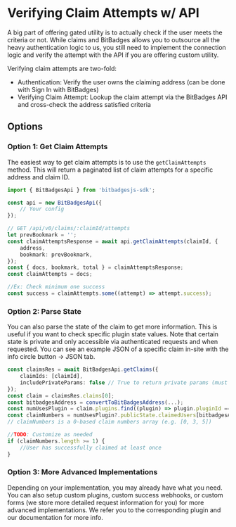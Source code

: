 # Verifying Claim Attempts w/ API

A big part of offering gated utility is to actually check if the user meets the criteria or not. While claims and BitBadges allows you to outsource all the heavy authentication logic to us, you still need to implement the connection logic and verify the attempt with the API if you are offering custom utility.

Verifying claim attempts are two-fold:

-   Authentication: Verify the user owns the claiming address (can be done with Sign In with BitBadges)
-   Verifying Claim Attempt: Lookup the claim attempt via the BitBadges API and cross-check the address satisfied criteria

## Options

### Option 1: Get Claim Attempts

The easiest way to get claim attempts is to use the `getClaimAttempts` method. This will return a paginated list of claim attempts for a specific address and claim ID.

```ts
import { BitBadgesApi } from 'bitbadgesjs-sdk';

const api = new BitBadgesApi({
    // Your config
});

// GET /api/v0/claims/:claimId/attempts
let prevBookmark = '';
const claimAttemptsResponse = await api.getClaimAttempts(claimId, {
    address,
    bookmark: prevBookmark,
});
const { docs, bookmark, total } = claimAttemptsResponse;
const claimAttempts = docs;

//Ex: Check minimum one success
const success = claimAttempts.some((attempt) => attempt.success);
```

### Option 2: Parse State

You can also parse the state of the claim to get more information. This is useful if you want to check specific
plugin state values. Note that certain state is private and only accessible via authenticated requests and when requested. You can see an example JSON of a specific claim in-site with the info circle button -> JSON tab.

```ts
const claimsRes = await BitBadgesApi.getClaims({
    claimIds: [claimId],
    includePrivateParams: false // True to return private params (must have permissions to view)
});
const claim = claimsRes.claims[0];
const bitbadgesAddress = convertToBitBadgesAddress(...);
const numUsesPlugin = claim.plugins.find((plugin) => plugin.pluginId === 'numUses');
const claimNumbers = numUsesPlugin?.publicState.claimedUsers[bitbadgesAddress];
// claimNumbers is a 0-based claim numbers array (e.g. [0, 3, 5])

//TODO: Customize as needed
if (claimNumbers.length >= 1) {
    //User has successfully claimed at least once
}
```

### Option 3: More Advanced Implementations

Depending on your implementation, you may already have what you need. You can also setup custom plugins, custom success webhooks, or custom forms (we store more detailed request information for you) for more advanced implementations. We refer you to the corresponding plugin and our documentation for more info.
